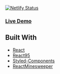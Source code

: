 [![Netlify Status](https://api.netlify.com/api/v1/badges/de6d32c5-1518-4f05-823d-53b8aa0746e0/deploy-status)](https://app.netlify.com/sites/reverent-hoover-35e4b0/deploys)

### [Live Demo](https://gelfandian.com)

## Built With

  - [React](https://reactjs.org)
  - [React95](https://github.com/React95/React95)
  - [Styled-Components](https://styled-components.com)
  - [ReactMinesweeper](https://github.com/oL-web/react-minesweeper)

